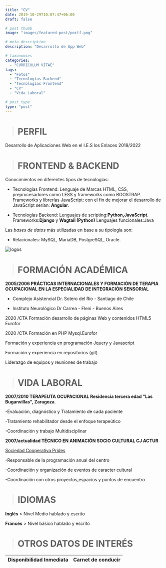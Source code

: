 ```yaml
---
title: "CV"
date: 2019-10-29T10:07:47+06:00
draft: false

# post thumb
image: "images/featured-post/portf.png"

# meta description
description: "Desarrollo de App Web"

# taxonomies
categories: 
  - "CURRICULUM VITAE"
tags:
  - "Fotos"
  - "Tecnologías Backend"
  - "Tecnologías Frontend"
  - "CV"
  - "Vida Laboral"

# post type
type: "post"
---
```

> # PERFIL                                  

Desarrollo de Aplicaciones Web en el I.E.S  los Enlaces                        2019/2022 
                                                                      
> # FRONTEND & BACKEND                                   

Conocimientos en diferentes tipos de tecnologías:
  
- Tecnologías Frontend: 
  Lenguaje de Marcas HTML, CSS, preprocesadores como LESS y frameworks como BOOSTRAP. Frameworks y librerías JavaScript: con el fin de mejorar el desarrollo de JavaScript serían: **Angular**.

- Tecnologías Backend:
Lenguajes de scripting:**Python,JavaScript**.
Frameworks:**Django** y **Wagtail (Python)**
Lenguajes funcionales:Java

Las *bases de datos* más utilizadas en base a su tipología son:

- Relacionales: MySQL, MariaDB, PostgreSQL, Oracle.

![logos](../../images/post-4.png)

> # FORMACIÓN ACADÉMICA

**2005/2006 PRÁCTICAS INTERNACIONALES Y FORMACIÓN DE TERAPIA OCUPACIONAL EN LA ESPECIALIDAD DE INTEGRACIÓN SENSORIAL** 

- Complejo Asistencial Dr. Sotero del Río - Santiago de Chile

- Instituto Neurológico Dr Carrea - Fleni - Buenos Aires


 2020 /CTA Formación desarrollo de páginas Web y contenidos HTML5 Eurofor                                                

 2020 /CTA Formación en PHP Mysql.Eurofor                       

Formación y experiencia en programación Jquery y 
Javascript

Formación y experiencia en repositorios (git)

Liderazgo de equipos y reuniones de trabajo

> # VIDA LABORAL


**2007/2010 TERAPEUTA OCUPACIONAL Residencia tercera edad "Las Buganvillas", Zaragoza**. 

-Evaluación, diagnóstico y Tratamiento de cada paciente

-Tratamiento rehabilitador desde el enfoque terapeútico

-Coordinación y trabajo Multidisciplinar

**2007/actualidad TÉCNICO EN ANIMACIÓN SOCIO CULTURAL CJ ACTUR** 

[Sociedad Cooperativa Prides](http://www.prides.es/)

-Responsable de la programación anual del centro

-Coordinación y organización de eventos de caracter cultural

-Coordinación con otros proyectos,espacios y puntos de encuentro


> # IDIOMAS

**Inglés** > Nivel Medio hablado y escrito

**Francés** > Nivel básico hablado y escrito


 > # OTROS DATOS DE INTERÉS

| Disponibilidad Inmediata | Carnet de conducir |
| --------------- |------------------



